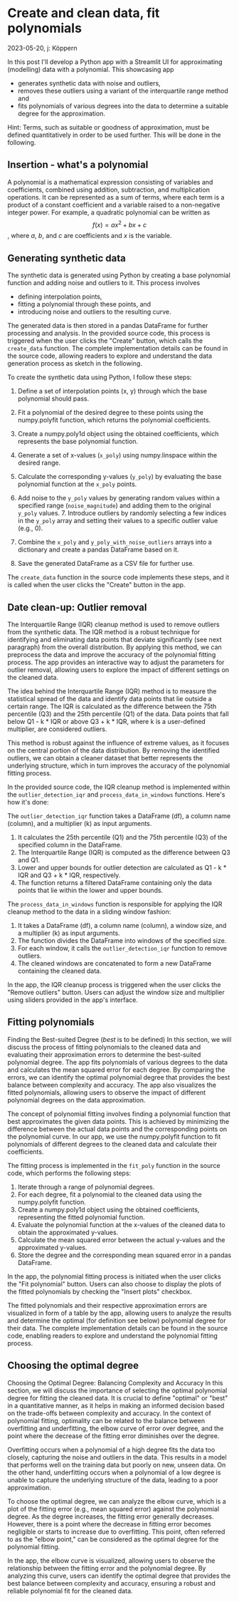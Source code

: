 # Create and clean data, fit polynomials
2023-05-20, j: Köppern

In this post I'll develop a Python app with a Streamlit UI for approximating (modelling) data with a polynomial. This showcasing app
- generates synthetic data with noise and outliers,
- removes these outliers using a variant of the interquartile range method and
- fits polynomials of various degrees into the data to determine a suitable degree for the approximation.

Hint: Terms, such as suitable or goodness of approximation, must be defined quantitatively in order to be used further. This will be done in the following.

## Insertion - what's a polynomial

A polynomial is a mathematical expression consisting of variables and coefficients, combined using addition, subtraction, and multiplication operations. It can be represented as a sum of terms, where each term is a product of a constant coefficient and a variable raised to a non-negative integer power. For example, a quadratic polynomial can be written as $$f(x) = ax^2 + bx + c$$, where *a*, *b*, and *c* are coefficients and *x* is the variable.

## Generating synthetic data

The synthetic data is generated using Python by creating a base polynomial function and adding noise and outliers to it. This process involves
- defining interpolation points,
- fitting a polynomial through these points, and
- introducing noise and outliers to the resulting curve.

The generated data is then stored in a pandas DataFrame for further processing and analysis. In the provided source code, this process is triggered when the user clicks the "Create" button, which calls the `create_data` function. The complete implementation details can be found in the source code, allowing readers to explore and understand the data generation process as sketch in the following.

To create the synthetic data using Python, I follow these steps:

1. Define a set of interpolation points (x, y) through which the base polynomial should pass.

2. Fit a polynomial of the desired degree to these points using the numpy.polyfit function, which returns the polynomial coefficients.
3. Create a numpy.poly1d object using the obtained coefficients, which represents the base polynomial function.
4. Generate a set of x-values (`x_poly`) using numpy.linspace within the desired range.
5. Calculate the corresponding y-values (`y_poly`) by evaluating the base polynomial function at the `x_poly` points.
6. Add noise to the `y_poly` values by generating random values within a specified range (`noise_magnitude`) and adding them to the original `y_poly` values.
        7. Introduce outliers by randomly selecting a few indices in the `y_poly` array and setting their values to a specific outlier value (e.g., 0).
8. Combine the `x_poly` and `y_poly_with_noise_outliers` arrays into a dictionary and create a pandas DataFrame based on it.
9. Save the generated DataFrame as a CSV file for further use.

The `create_data` function in the source code implements these steps, and it is called when the user clicks the "Create" button in the app.

## Date clean-up: Outlier removal

The Interquartile Range (IQR) cleanup method is used to remove outliers from the synthetic data. The IQR method is a robust technique for identifying and eliminating data points that deviate significantly (see next paragraph) from the overall distribution. By applying this method, we can preprocess the data and improve the accuracy of the polynomial fitting process. The app provides an interactive way to adjust the parameters for outlier removal, allowing users to explore the impact of different settings on the cleaned data.

The idea behind the Interquartile Range (IQR) method is to measure the statistical spread of the data and identify data points that lie outside a certain range. The IQR is calculated as the difference between the 75th percentile (Q3) and the 25th percentile (Q1) of the data. Data points that fall below Q1 - k * IQR or above Q3 + k * IQR, where k is a user-defined multiplier, are considered outliers.

This method is robust against the influence of extreme values, as it focuses on the central portion of the data distribution. By removing the identified outliers, we can obtain a cleaner dataset that better represents the underlying structure, which in turn improves the accuracy of the polynomial fitting process.

In the provided source code, the IQR cleanup method is implemented within the `outlier_detection_iqr` and `process_data_in_windows` functions. Here's how it's done:

The `outlier_detection_iqr` function takes a DataFrame (df), a column name (column), and a multiplier (k) as input arguments.

1. It calculates the 25th percentile (Q1) and the 75th percentile (Q3) of the specified column in the DataFrame.
2. The Interquartile Range (IQR) is computed as the difference between Q3 and Q1.
3. Lower and upper bounds for outlier detection are calculated as Q1 - k * IQR and Q3 + k * IQR, respectively.
4. The function returns a filtered DataFrame containing only the data points that lie within the lower and upper bounds.

The `process_data_in_windows` function is responsible for applying the IQR cleanup method to the data in a sliding window fashion:

1. It takes a DataFrame (df), a column name (column), a window size, and a multiplier (k) as input arguments.
2. The function divides the DataFrame into windows of the specified size.
3. For each window, it calls the `outlier_detection_iqr` function to remove outliers.
4. The cleaned windows are concatenated to form a new DataFrame containing the cleaned data.

In the app, the IQR cleanup process is triggered when the user clicks the "Remove outliers" button. Users can adjust the window size and multiplier using sliders provided in the app's interface.

## Fitting polynomials

Finding the Best-suited Degree (*best* is to be defined) In this section, we will discuss the process of fitting polynomials to the cleaned data and evaluating their approximation errors to determine the best-suited polynomial degree. The app fits polynomials of various degrees to the data and calculates the mean squared error for each degree. By comparing the errors, we can identify the optimal polynomial degree that provides the best balance between complexity and accuracy. The app also visualizes the fitted polynomials, allowing users to observe the impact of different polynomial degrees on the data approximation.

The concept of polynomial fitting involves finding a polynomial function that best approximates the given data points. This is achieved by minimizing the difference between the actual data points and the corresponding points on the polynomial curve. In our app, we use the numpy.polyfit function to fit polynomials of different degrees to the cleaned data and calculate their coefficients.

The fitting process is implemented in the `fit_poly` function in the source code, which performs the following steps:
1. Iterate through a range of polynomial degrees.
2. For each degree, fit a polynomial to the cleaned data using the numpy.polyfit function.
3. Create a numpy.poly1d object using the obtained coefficients, representing the fitted polynomial function.
4. Evaluate the polynomial function at the x-values of the cleaned data to obtain the approximated y-values.
5. Calculate the mean squared error between the actual y-values and the approximated y-values.
6. Store the degree and the corresponding mean squared error in a pandas DataFrame.

In the app, the polynomial fitting process is initiated when the user clicks the "Fit polynomial" button. Users can also choose to display the plots of the fitted polynomials by checking the "Insert plots" checkbox.

The fitted polynomials and their respective approximation errors are visualized in form of a table by the app, allowing users to analyze the results and determine the optimal (for definition see below) polynomial degree for their data. The complete implementation details can be found in the source code, enabling readers to explore and understand the polynomial fitting process.

## Choosing the optimal degree

Choosing the Optimal Degree: Balancing Complexity and Accuracy In this section, we will discuss the importance of selecting the optimal polynomial degree for fitting the cleaned data. It is crucial to define "optimal" or "best" in a quantitative manner, as it helps in making an informed decision based on the trade-offs between complexity and accuracy. In the context of polynomial fitting, optimality can be related to the balance between overfitting and underfitting, the elbow curve of error over degree, and the point where the decrease of the fitting error diminishes over the degree.

Overfitting occurs when a polynomial of a high degree fits the data too closely, capturing the noise and outliers in the data. This results in a model that performs well on the training data but poorly on new, unseen data. On the other hand, underfitting occurs when a polynomial of a low degree is unable to capture the underlying structure of the data, leading to a poor approximation.

To choose the optimal degree, we can analyze the elbow curve, which is a plot of the fitting error (e.g., mean squared error) against the polynomial degree. As the degree increases, the fitting error generally decreases. However, there is a point where the decrease in fitting error becomes negligible or starts to increase due to overfitting. This point, often referred to as the "elbow point," can be considered as the optimal degree for the polynomial fitting.

In the app, the elbow curve is visualized, allowing users to observe the relationship between the fitting error and the polynomial degree. By analyzing this curve, users can identify the optimal degree that provides the best balance between complexity and accuracy, ensuring a robust and reliable polynomial fit for the cleaned data.